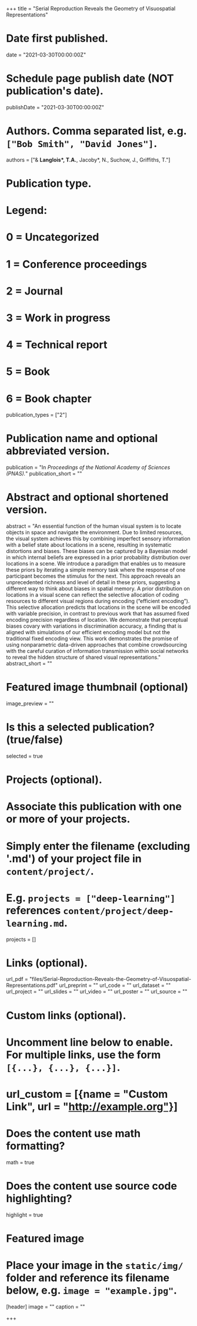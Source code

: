 +++
title = "Serial Reproduction Reveals the Geometry of Visuospatial Representations"

# Date first published.
date = "2021-03-30T00:00:00Z"

# Schedule page publish date (NOT publication's date).
publishDate = "2021-03-30T00:00:00Z"

# Authors. Comma separated list, e.g. `["Bob Smith", "David Jones"]`.
authors = ["&amp; __Langlois&ast;, T.A.__, Jacoby&ast;, N., Suchow, J., Griffiths, T."]

# Publication type.
# Legend:
# 0 = Uncategorized
# 1 = Conference proceedings
# 2 = Journal
# 3 = Work in progress
# 4 = Technical report
# 5 = Book
# 6 = Book chapter
publication_types = ["2"]

# Publication name and optional abbreviated version.
publication = "In *Proceedings of the National Academy of Sciences (PNAS).*"
publication_short = ""

# Abstract and optional shortened version.
abstract = "An essential function of the human visual system is to locate objects in space and navigate the environment. Due to limited resources, the visual system achieves this by combining imperfect sensory information with a belief state about locations in a scene, resulting in systematic distortions and biases. These biases can be captured by a Bayesian model in which internal beliefs are expressed in a prior probability distribution over locations in a scene. We introduce a paradigm that enables us to measure these priors by iterating a simple memory task where the response of one participant becomes the stimulus for the next. This approach reveals an unprecedented richness and level of detail in these priors, suggesting a different way to think about biases in spatial memory. A prior distribution on locations in a visual scene can reflect the selective allocation of coding resources to different visual regions during encoding (“efficient encoding”). This selective allocation predicts that locations in the scene will be encoded with variable precision, in contrast to previous work that has assumed fixed encoding precision regardless of location. We demonstrate that perceptual biases covary with variations in discrimination accuracy, a finding that is aligned with simulations of our efficient encoding model but not the traditional fixed encoding view. This work demonstrates the promise of using nonparametric data-driven approaches that combine crowdsourcing with the careful curation of information transmission within social networks to reveal the hidden structure of shared visual representations."
abstract_short = ""

# Featured image thumbnail (optional)
image_preview = ""

# Is this a selected publication? (true/false)
selected = true

# Projects (optional).
#   Associate this publication with one or more of your projects.
#   Simply enter the filename (excluding '.md') of your project file in `content/project/`.
#   E.g. `projects = ["deep-learning"]` references `content/project/deep-learning.md`.
projects = []

# Links (optional).
url_pdf = "files/Serial-Reproduction-Reveals-the-Geometry-of-Visuospatial-Representations.pdf"
url_preprint = ""
url_code = ""
url_dataset = ""
url_project = ""
url_slides = ""
url_video = ""
url_poster = ""
url_source = ""

# Custom links (optional).
#   Uncomment line below to enable. For multiple links, use the form `[{...}, {...}, {...}]`.
# url_custom = [{name = "Custom Link", url = "http://example.org"}]

# Does the content use math formatting?
math = true

# Does the content use source code highlighting?
highlight = true

# Featured image
# Place your image in the `static/img/` folder and reference its filename below, e.g. `image = "example.jpg"`.
[header]
image = ""
caption = ""

+++
